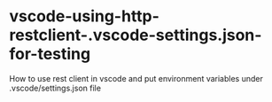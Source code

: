 # vscode-using-http-restclient-.vscode-settings.json-for-testing
How to use rest client in vscode and put environment variables under .vscode/settings.json file
